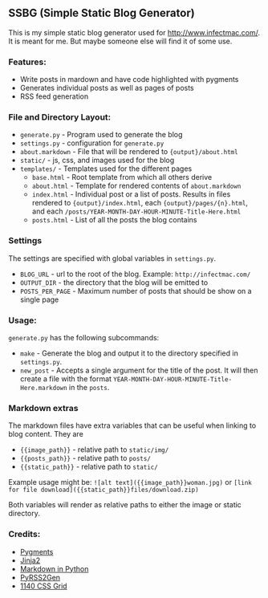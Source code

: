 ## SSBG (Simple Static Blog Generator)

This is my simple static blog generator used for <http://www.infectmac.com/>. It
is meant for me. But maybe someone else will find it of some use.

### Features:

* Write posts in mardown and have code highlighted with pygments
* Generates individual posts as well as pages of posts
* RSS feed generation

### File and Directory Layout:

* `generate.py` - Program used to generate the blog
* `settings.py` - configuration for `generate.py`
* `about.markdown` - File that will be rendered to `{output}/about.html`
* `static/` - js, css, and images used for the blog
* `templates/` - Templates used for the different pages
   * `base.html` - Root template from which all others derive
   * `about.html` - Template for rendered contents of `about.markdown`
   * `index.html` - Individual post or a list of posts. Results in files
   rendered to `{output}/index.html`, each `{output}/pages/{n}.html`, and each
   `/posts/YEAR-MONTH-DAY-HOUR-MINUTE-Title-Here.html`
   * `posts.html` - List of all the posts the blog contains
   
### Settings

The settings are specified with global variables in `settings.py`.

* `BLOG_URL` - url to the root of the blog. Example: `http://infectmac.com/`
* `OUTPUT_DIR` - the directory that the blog will be emitted to
* `POSTS_PER_PAGE` - Maximum number of posts that should be show on a single 
page

### Usage:

`generate.py` has the following subcommands:

* `make` - Generate the blog and output it to the directory specified in 
`settings.py`.
* `new_post` - Accepts a single argument for the title of the post. It will then
create a file with the format `YEAR-MONTH-DAY-HOUR-MINUTE-Title-Here.markdown`
in the `posts`.

### Markdown extras

The markdown files have extra variables that can be useful when linking to blog
content. They are
* `{{image_path}}` - relative path to `static/img/`
* `{{posts_path}}` - relative path to `posts/`
* `{{static_path}}` - relative path to `static/`

Example usage might be: `![alt text]({{image_path}}woman.jpg)` or 
`[link for file download]({{static_path}}files/download.zip)`

Both variables will render as relative paths to either the image or static
directory.

### Credits:

* [Pygments](http://pygments.org/)
* [Jinja2](http://jinja.pocoo.org/docs/)
* [Markdown in Python](http://www.freewisdom.org/projects/python-markdown/)
* [PyRSS2Gen](http://www.dalkescientific.com/Python/PyRSS2Gen.html)
* [1140 CSS Grid](http://cssgrid.net/)


